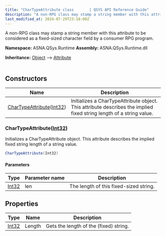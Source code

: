 ```yaml
---
title: "CharTypeAttribute class       | QSYS API Reference Guide"
description: "A non-RPG class may stamp a string member with this attribute to be considered as a fixed-sized character field by a consumer RPG program. "
last_modified_at: 2024-07-29T23:18:00Z
---
```


A non-RPG class may stamp a string member with this attribute to be considered as a fixed-sized character field by a consumer RPG program.

**Namespace:** ASNA.QSys.Runtime
**Assembly:** ASNA.QSys.Runtime.dll

**Inheritance:** [Object](https://docs.microsoft.com/en-us/dotnet/api/system.object) --> [Attribute](https://docs.microsoft.com/en-us/dotnet/api/system.attribute)
<br>
<br>

## Constructors

| Name | Description |
| --- | --- |
| [CharTypeAttribute](#chartypeattributeint32)([Int32](https://docs.microsoft.com/en-us/dotnet/api/system.int32)) | Initializes a CharTypeAttribute object. This attribute describes the implied fixed string length of a string value.

### CharTypeAttribute([Int32](https://docs.microsoft.com/en-us/dotnet/api/system.int32))

Initializes a CharTypeAttribute object. This attribute describes the implied fixed string length of a string value.

```cs
CharTypeAttribute(Int32)
```

#### Parameters

| Type | Parameter name | Description
| --- | --- | ---
| [Int32](https://docs.microsoft.com/en-us/dotnet/api/system.int32) | len | The length of this fixed-sized string.

## Properties

| Type | Name | Description
| --- | --- | --- 
| [Int32](https://learn.microsoft.com/en-us/dotnet/csharp/language-reference/builtin-types/integral-numeric-types) | Length | Gets the length of the (fixed) string. |
